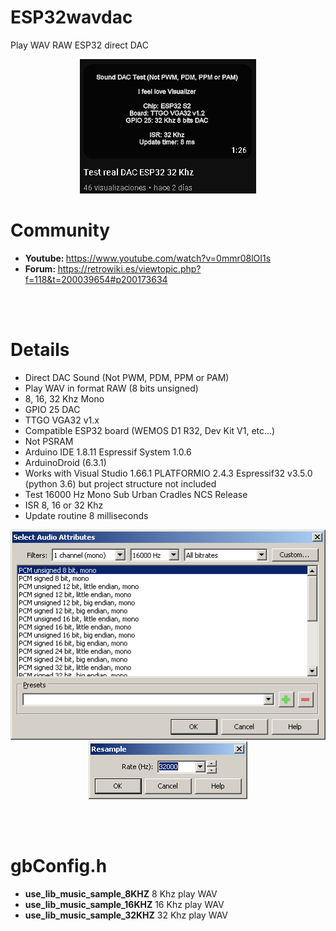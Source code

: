 # ESP32wavdac
Play WAV RAW ESP32 direct DAC

<center><img src='preview/previewyoutube.gif'></center>
<h1>Community</h1>
<ul> 
 <li><b>Youtube: </b><a href='https://www.youtube.com/watch?v=0mmr08lOI1s'>https://www.youtube.com/watch?v=0mmr08lOI1s</a></li>
 <li><b>Forum: </b><a href='https://retrowiki.es/viewtopic.php?f=118&t=200039654#p200173634'>https://retrowiki.es/viewtopic.php?f=118&t=200039654#p200173634</a></li>
</ul>

<br><br>
<h1>Details</h1>
<ul> 
 <li>Direct DAC Sound (Not PWM, PDM, PPM or PAM)</li>
 <li>Play WAV in format RAW (8 bits unsigned)</li>
 <li>8, 16, 32 Khz Mono</li>
 <li>GPIO 25 DAC</li>
 <li>TTGO VGA32 v1.x</li>
 <li>Compatible ESP32 board (WEMOS D1 R32, Dev Kit V1, etc...)</li>
 <li>Not PSRAM</li>
 <li>Arduino IDE 1.8.11 Espressif System 1.0.6</li>
 <li>ArduinoDroid (6.3.1)</li>
 <li>Works with Visual Studio 1.66.1 PLATFORMIO 2.4.3 Espressif32 v3.5.0 (python 3.6) but project structure not included</li>
 <li>Test 16000 Hz Mono Sub Urban Cradles NCS Release</li>
 <li>ISR 8, 16 or 32 Khz</li>
 <li>Update routine 8 milliseconds</li>
</ul>


<center><img src='preview/previewAtributtes.gif'></center>

<center><img src='preview/previewResample.gif'></center>

<br><br>
<h1>gbConfig.h</h1>
<ul>
 <li><b>use_lib_music_sample_8KHZ</b> 8 Khz play WAV</li>
 <li><b>use_lib_music_sample_16KHZ</b> 16 Khz play WAV</li>
 <li><b>use_lib_music_sample_32KHZ</b> 32 Khz play WAV</li>
</ul>
